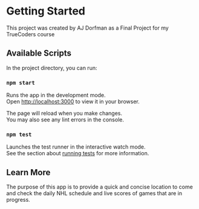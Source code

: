 # Getting Started 

This project was created by AJ Dorfman as a Final Project for my TrueCoders course
## Available Scripts

In the project directory, you can run:

### `npm start`

Runs the app in the development mode.\
Open [http://localhost:3000](http://localhost:3000) to view it in your browser.

The page will reload when you make changes.\
You may also see any lint errors in the console.

### `npm test`

Launches the test runner in the interactive watch mode.\
See the section about [running tests](https://facebook.github.io/create-react-app/docs/running-tests) for more information.



## Learn More

The purpose of this app is to provide a quick and concise location to come and check the daily NHL schedule and live scores of games that are in progress.








#
